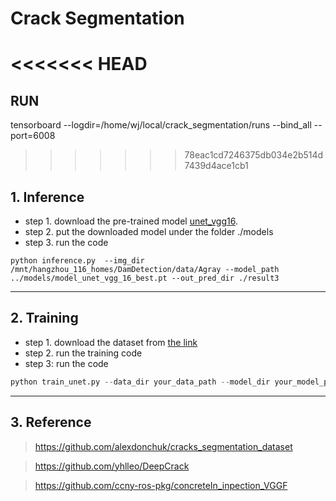 # Crack Segmentation

<<<<<<< HEAD
=======
## RUN
tensorboard --logdir=/home/wj/local/crack_segmentation/runs --bind_all --port=6008

>>>>>>> 78eac1cd7246375db034e2b514d7439d4ace1cb1
## 1. Inference
- step 1. download the pre-trained model [unet_vgg16](https://drive.google.com/open?id=1wA2eAsyFZArG3Zc9OaKvnBuxSAPyDl08).
- step 2. put the downloaded model under the folder ./models
- step 3. run the code
```pythonstub
python inference.py  --img_dir /mnt/hangzhou_116_homes/DamDetection/data/Agray --model_path ../models/model_unet_vgg_16_best.pt --out_pred_dir ./result3
```

***
## 2. Training
- step 1. download the dataset from [the link](https://drive.google.com/open?id=1xrOqv0-3uMHjZyEUrerOYiYXW_E8SUMP)
- step 2. run the training code
- step 3: run the code
```python 
python train_unet.py --data_dir your_data_path --model_dir your_model_path --model_type vgg_16
```

***
## 3. Reference

>https://github.com/alexdonchuk/cracks_segmentation_dataset

>https://github.com/yhlleo/DeepCrack

>https://github.com/ccny-ros-pkg/concreteIn_inpection_VGGF
